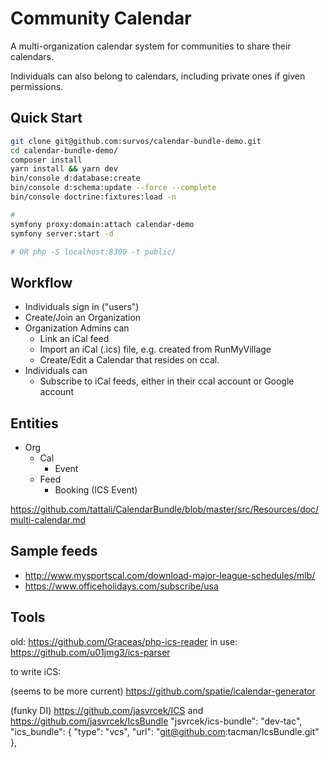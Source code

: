 # Community Calendar

A multi-organization calendar system for communities to share their calendars.

Individuals can also belong to calendars, including private ones if given permissions.

## Quick Start

```bash
git clone git@github.com:survos/calendar-bundle-demo.git
cd calendar-bundle-demo/
composer install
yarn install && yarn dev
bin/console d:database:create
bin/console d:schema:update --force --complete
bin/console doctrine:fixtures:load -n

# 
symfony proxy:domain:attach calendar-demo
symfony server:start -d

# OR php -S localhost:8300 -t public/
```



## Workflow 

* Individuals sign in ("users")
* Create/Join an Organization
* Organization Admins can 
    * Link an iCal feed
    * Import an iCal (.ics) file, e.g. created from RunMyVillage
    * Create/Edit a Calendar that resides on ccal.
* Individuals can
  * Subscribe to iCal feeds, either in their ccal account or Google account

## Entities

* Org
   * Cal
     * Event
   * Feed
     * Booking (ICS Event)

https://github.com/tattali/CalendarBundle/blob/master/src/Resources/doc/multi-calendar.md

## Sample feeds

* http://www.mysportscal.com/download-major-league-schedules/mlb/
* https://www.officeholidays.com/subscribe/usa

## Tools

old: https://github.com/Graceas/php-ics-reader
in use: https://github.com/u01jmg3/ics-parser

to write iCS:

(seems to be more current)
https://github.com/spatie/icalendar-generator

(funky DI)
https://github.com/jasvrcek/ICS and https://github.com/jasvrcek/IcsBundle
"jsvrcek/ics-bundle": "dev-tac",
"ics_bundle": {
"type": "vcs",
"url": "git@github.com:tacman/IcsBundle.git"
},


